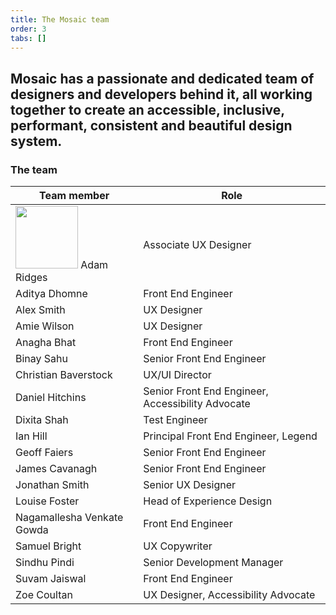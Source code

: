 ```yaml
---
title: The Mosaic team
order: 3
tabs: []
---
```

## Mosaic has a passionate and dedicated team of designers and developers behind it, all working together to create an accessible, inclusive, performant, consistent and beautiful design system.

### The team

| Team member | Role                 |
| ----------- | -------------------- |
| <img src="/assets/img/me.jpg" width="100px"/> Adam Ridges | Associate UX Designer |
| Aditya Dhomne | Front End Engineer |
| Alex Smith | UX Designer |
| Amie Wilson | UX Designer |
| Anagha Bhat | Front End Engineer |
| Binay Sahu | Senior Front End Engineer |
| Christian Baverstock | UX/UI Director |
| Daniel Hitchins | Senior Front End Engineer, Accessibility Advocate |
| Dixita Shah | Test Engineer |
| Ian Hill | Principal Front End Engineer, Legend |
| Geoff Faiers | Senior Front End Engineer |
| James Cavanagh | Senior Front End Engineer |
| Jonathan Smith | Senior UX Designer |
| Louise Foster | Head of Experience Design |
| Nagamallesha Venkate Gowda | Front End Engineer |
| Samuel Bright | UX Copywriter |
| Sindhu Pindi | Senior Development Manager |
| Suvam Jaiswal | Front End Engineer |
| Zoe Coultan | UX Designer, Accessibility Advocate |


